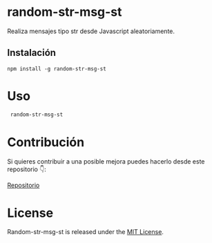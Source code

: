 # random-str-msg-st

Realiza mensajes tipo str desde Javascript aleatoriamente.
## Instalación
```npm
npm install -g random-str-msg-st
```

# Uso

```bash
 random-str-msg-st
```

# Contribución
Si quieres contribuir a una posible mejora puedes hacerlo desde este repositorio 👇:

[Repositorio](https://github.com/stien95/random-str-msg-st)

# License
Random-str-msg-st is released under the [MIT License](https://opensource.org/licenses/MIT).